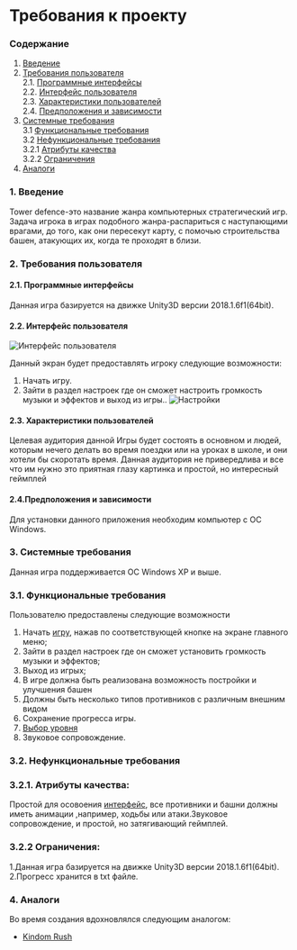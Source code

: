 # Требования к проекту

### Содержание

1. [Введение](#1)
2. [Требования пользователя](#2) <br>
  2.1. [Программные интерфейсы](#2.1) <br>
  2.2. [Интерфейс пользователя](#2.2) <br>
  2.3. [Характеристики пользователей](#2.3) <br>
  2.4. [Предположения и зависимости](#2.4) <br>
3. [Системные требования](#3) <br>
  3.1 [Функциональные требования](#3.1) <br>
  3.2 [Нефункциональные требования](#3.2) <br>
     3.2.1 [Атрибуты качества](#3.2.1) <br>
     3.2.2 [Ограничения](#3.2.2) <br>
4. [Аналоги](#4) <br>

### 1. Введение <a name="1"></a>
Tower defence-это название жанра компьютерных стратегический игр. Задача игрока в играх подобного жанра-распариться с наступающими врагами, до того, как они пересекут карту, с помочью строительства башен, атакующих их, когда те проходят в близи.


### 2. Требования пользователя <a name="2"></a>
#### 2.1. Программные интерфейсы <a name="2.1"></a>
Данная игра базируется на движке Unity3D версии 2018.1.6f1(64bit).
#### 2.2. Интерфейс пользователя <a name="2.2"></a>
![Интерфейс пользователя](https://github.com/danila16030/Tower-defence/blob/master/%D0%9C%D0%BE%D0%BA%D0%B0%D0%BF%D1%8B/%D0%9C%D0%B5%D0%BD%D1%8E%20%D0%B8%D0%B3%D1%80%D1%8B.png)

Данный экран будет предоставлять игроку следующие возможности:
1. Начать игру.
2. Зайти в раздел настроек где он сможет настроить громкость музыки и эффектов и выход из игры..
![Настройки](https://github.com/danila16030/Tower-defence/blob/master/%D0%9C%D0%BE%D0%BA%D0%B0%D0%BF%D1%8B/%D0%9C%D0%B5%D0%BD%D1%8E%20%D0%BD%D0%B0%D1%81%D1%82%D1%80%D0%BE%D0%B5%D0%BA.png)



#### 2.3. Характеристики пользователей <a name="2.3"></a>

Целевая аудитория данной Игры будет состоять в основном и людей, которым нечего делать во время поездки или на уроках в школе, и они хотели бы скоротать время. Данная аудитория не привередлива и все что им нужно это приятная глазу картинка и простой, но интересный геймплей

#### 2.4.Предположения и зависимости <a name="2.4"></a>

Для установки данного приложения необходим компьютер с ОС Windows.

### 3. Системные требования <a name="3"></a>
Данная игра поддерживается OC Windows XP и выше.

### 3.1. Функциональные требования <a name="3.1"></a>
Пользователю предоставлены следующие возможности
   1. Начать [игру](https://github.com/danila16030/Tower-defence/blob/master/%D0%9C%D0%BE%D0%BA%D0%B0%D0%BF%D1%8B/%D0%98%D0%B3%D1%80%D0%BE%D0%B2%D0%BE%D0%B9%20%D0%BF%D1%80%D0%BE%D1%86%D0%B5%D1%81%D1%81.png), нажав по соответствующей кнопке на экране главного меню;
   2. Зайти в раздел настроек где он сможет установить громкость музыки и эффектов;
   3. Выход из игрыx;
   4. В игре должна быть реализована возможность постройки и улучшения башен
   5. Должны быть несколько типов противников с различным внешним видом
   6. Сохранение прогресса игры.
   7. [Выбор уровня](https://github.com/danila16030/Tower-defence/blob/master/%D0%9C%D0%BE%D0%BA%D0%B0%D0%BF%D1%8B/%D0%9F%D0%B0%D0%BD%D0%B5%D0%BB%D1%8C%20%D0%B2%D1%8B%D0%B1%D0%BE%D1%80%D0%B0%20%D1%83%D1%80%D0%BE%D0%B2%D0%BD%D1%8F.png)
   8. Звуковое сопровождение.
### 3.2. Нефункциональные требования <a name="3.2"></a>
### 3.2.1. Атрибуты качества: <a name="3.2.1"></a>
Простой для осовоения [интерфейс](https://github.com/danila16030/Tower-defence/blob/master/%D0%9C%D0%BE%D0%BA%D0%B0%D0%BF%D1%8B/%D0%9C%D0%B5%D0%BD%D1%8E%20%D0%B8%D0%B3%D1%80%D1%8B.png), все противники и башни должны иметь анимации ,например, ходьбы или атаки.Звуковое сопровождение, и простой, но затягивающий геймплей.
### 3.2.2  Ограничения:<a name="3.2.2"></a>
   1.Данная игра базируется на движке Unity3D версии 2018.1.6f1(64bit). <br>
   2.Прогресс хранится в txt файле.
### 4. Аналоги <a name="4"></a>
Во время создания вдохновлялся следующим аналогом:
- [Kindom Rush](https://play.google.com/store/apps/details?id=com.ironhidegames.android.kingdomrushorigins)
